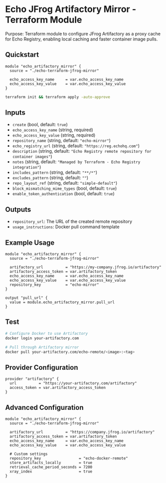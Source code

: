 # Echo JFrog Artifactory Mirror - Terraform Module

Purpose: Terraform module to configure JFrog Artifactory as a proxy cache for Echo Registry, enabling local caching and faster container image pulls.

## Quickstart

```hcl
module "echo_artifactory_mirror" {
  source = "./echo-terraform-jfrog-mirror"

  echo_access_key_name     = var.echo_access_key_name
  echo_access_key_value    = var.echo_access_key_value
}
```

```bash
terraform init && terraform apply -auto-approve
```

## Inputs
- `create` (bool, default: `true`)
- `echo_access_key_name` (string, required)
- `echo_access_key_value` (string, required)
- `repository_name` (string, default: `"echo-mirror"`)
- `echo_registry_url` (string, default: `"https://reg.echohq.com"`)
- `description` (string, default: `"Echo Registry remote repository for container images"`)
- `notes` (string, default: `"Managed by Terraform - Echo Registry integration"`)
- `includes_pattern` (string, default: `"**/*"`)
- `excludes_pattern` (string, default: `""`)
- `repo_layout_ref` (string, default: `"simple-default"`)
- `block_mismatching_mime_types` (bool, default: `true`)
- `enable_token_authentication` (bool, default: `true`)

## Outputs
- `repository_url`: The URL of the created remote repository
- `usage_instructions`: Docker pull command template

## Example Usage
```hcl
module "echo_artifactory_mirror" {
  source = "./echo-terraform-jfrog-mirror"
  
  artifactory_url          = "https://my-company.jfrog.io/artifactory"
  artifactory_access_token = var.artifactory_token
  echo_access_key_name     = var.echo_access_key_name
  echo_access_key_value    = var.echo_access_key_value
  repository_key           = "echo-mirror"
}

output "pull_url" {
  value = module.echo_artifactory_mirror.pull_url
}
```

## Test
```bash
# Configure Docker to use Artifactory
docker login your-artifactory.com

# Pull through Artifactory mirror
docker pull your-artifactory.com/echo-remote/<image>:<tag>
```

## Provider Configuration
```hcl
provider "artifactory" {
  url          = "https://your-artifactory.com/artifactory"
  access_token = var.artifactory_access_token
}
```

## Advanced Configuration
```hcl
module "echo_artifactory_mirror" {
  source = "./echo-terraform-jfrog-mirror"

  artifactory_url          = "https://company.jfrog.io/artifactory"
  artifactory_access_token = var.artifactory_token
  echo_access_key_name     = var.echo_access_key_name
  echo_access_key_value    = var.echo_access_key_value
  
  # Custom settings
  repository_key                 = "echo-docker-remote"
  store_artifacts_locally        = true
  retrieval_cache_period_seconds = 7200
  xray_index                     = true
}
``` 
